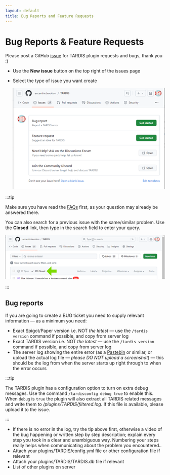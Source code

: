 ```yaml
---
layout: default
title: Bug Reports and Feature Requests
---
```


# Bug Reports &amp; Feature Requests

Please post a GitHub [issue](https://github.com/eccentricdevotion/TARDIS/issues) for TARDIS plugin requests and bugs, thank you :)

* Use the **New issue** button on the top right of the issues page
* Select the type of issue you want create
  
  ![New Issue](/images/docs/new_issue.png)

:::tip

Make sure you have read the [FAQs](faqs) first, as your question may already be answered there.

You can also search for a previous issue with the same/similar problem. Use the **Closed** link, then type in the search field to enter your query.

![Closed issues](/images/docs/closed_issues.png)

:::

## Bug reports

If you are going to create a BUG ticket you need to supply relevant information &mdash; as a minimum you need:

* Exact Spigot/Paper version i.e. NOT _the latest_ &mdash; use the `/tardis version` command if possible, and copy from server log
* Exact TARDIS version i.e. NOT _the latest_ &mdash; use the `/tardis version` command if possible, and copy from server log
* The server log showing the entire error (as a [Pastebin](https://pastebin.com/) or similar, or upload the actual log file &mdash; _please DO NOT upload a screenshot_) &mdash; this should be the log from when the server starts up right through to when the error occurs

:::tip

The TARDIS plugin has a configuration option to turn on extra debug messages. Use the command `/tardisconfig debug true` to enable this. When `debug` is `true` the plugin will also extract all TARDIS related messages and write them to _/plugins/TARDIS/filtered.log_. If this file is available, please upload it to the issue.

:::

* If there is no error in the log, try the tip above first, otherwise a video of the bug happening or written step by step description; explain every step you took in a clear and unambiguous way. Numbering your steps really helps when communicating about the problem you encountered.. 
* Attach your plugins/TARDIS/config.yml file or other configuration file if relevant
* Attach your plugins/TARDIS/TARDIS.db file if relevant
* List of other plugins on server